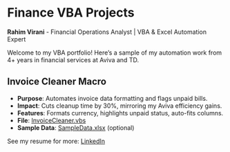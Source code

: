 # Finance VBA Projects
**Rahim Virani** - Financial Operations Analyst | VBA & Excel Automation Expert

Welcome to my VBA portfolio! Here’s a sample of my automation work from 4+ years in financial services at Aviva and TD.

## Invoice Cleaner Macro
- **Purpose**: Automates invoice data formatting and flags unpaid bills.
- **Impact**: Cuts cleanup time by 30%, mirroring my Aviva efficiency gains.
- **Features**: Formats currency, highlights unpaid status, auto-fits columns.
- **File**: [InvoiceCleaner.vbs](InvoiceCleaner.vbs)
- **Sample Data**: [SampleData.xlsx](SampleData.xlsx) (optional)

See my resume for more: [LinkedIn](https://linkedin.com/in/rahimvirani)
